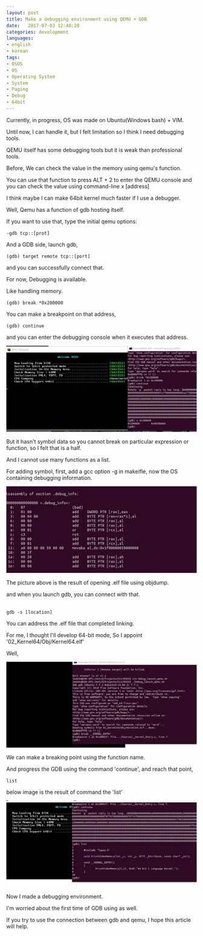 ```yaml
---
layout: post
title: Make a debugging environment using QEMU + GDB
date:   2017-07-03 12:40:20        
categories: development
languages:
- english
- korean
tags:
- 0SOS
- OS
- Operating System
- System
- Paging
- Debug
- 64bit
---        
```


Currently, in progress, OS was made on Ubuntu(Windows bash) + VIM.

Until now, I can handle it, but I felt limitation so I think I need debugging tools.

QEMU itself has some debugging tools but it is weak than professional tools. 

Before, We can check the value in the memory using qemu's function.

You can use that function to press ALT + 2 to enter the QEMU console and you can check the value using command-line x [address] 

I think maybe I can make 64bit kernel much faster if I use a debugger.

Well, Qemu has a function of gdb hosting itself.

If you want to use that, type the initial qemu options:

```
-gdb tcp::[prot]
```

And a GDB side, launch gdb,

```
(gdb) target remote tcp::[port]
```

and you can successfully connect that.

For now, Debugging is available.

Like handling memory.

```
(gdb) break *0x200000
```

You can make a breakpoint on that address,
```
(gdb) continue
```

and you can enter the debugging console when it executes that address.

![memory](/uploads/2017-07-03/OS/AddressBreaking.png)

But it hasn't symbol data so you cannot break on particular expression or function, so I felt that is a half.

And I cannot use many functions as a list.

For adding symbol, first, add a gcc option -g in makeifle, now the OS containing debugging information.

![debuging](/uploads/2017-07-03/OS/DebugInfo.png)

The picture above is the result of opening .elf file using objdump.

and when you launch gdb, you can connect with that.


```

gdb -s [location]

```

You can address the .elf file that completed linking. 

For me, I thought I'll develop 64-bit mode, So I appoint '02_Kernel64/Obj/Kernel64.elf'

Well,

![it worked](/uploads/2017-07-03/OS/64BitKErnelSymble.png)

We can make a breaking point using the function name.

And progress the GDB using the command 'continue', and reach that point,

```
list

```
below image is the result of command the 'list'

![good work as well!](/uploads/2017-07-03/OS/GDBList.png)

Now I made a debugging environment.

I'm worried about the first time of GDB using as well.

If you try to use the connection between gdb and qemu, I hope this article will help.
